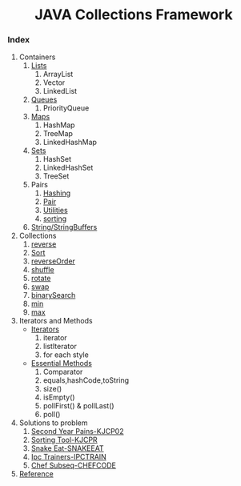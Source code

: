<div align="center">

<h1 align="center">JAVA Collections Framework</h1>

</div>

### Index
1. Containers
    1. [Lists](./containers/lists.md)
        1. ArrayList
        2. Vector
        3. LinkedList
    2. [Queues](./containers/queues.md)
        1. PriorityQueue
    3. [Maps](./Java_maps.md)
        1. HashMap
        2. TreeMap
        3. LinkedHashMap
    4. [Sets](./Sets.md)
        1. HashSet
        2. LinkedHashSet
        3. TreeSet
    5. Pairs
        1. [Hashing](./Pair/hashing.md)
        2. [Pair](./Pair/pair.md)
        3. [Utilities](./Pair/utilities.md)
        4. [sorting](./Pair/sorting.md)
    6. [String/StringBuffers](./Strings.md)
2. Collections
    1. [reverse](./Collections/reverse.md)
    2. [Sort](./Collections/sort.md)
    3. [reverseOrder](./Collections/reverseOrder.md)
    4. [shuffle](./Collections/shuffle.md)
    5. [rotate](./Collections/rotate.md)
    6. [swap](./Collections/swap.md)
    7. [binarySearch](./Collections/binarySearch.md)
    8. [min](./Collections/min.md)
    9. [max](./Collections/max.md)
3. Iterators and Methods
    * [Iterators](./Iterators.md)
        1. iterator
        2. listIterator
        3. for each style
    * [Essential Methods]()
        1. Comparator
        2. equals,hashCode,toString
        3. size()
        4. isEmpty()
        5. pollFirst() & pollLast()
        6. poll()
 5. Solutions to problem
    1. [Second Year Pains-KJCP02]()
    2. [Sorting Tool-KJCPR]()
    3. [Snake Eat-SNAKEEAT]()
    4. [Ipc Trainers-IPCTRAIN]()
    5. [Chef Subseq-CHEFCODE]()
 6. [Reference]()
